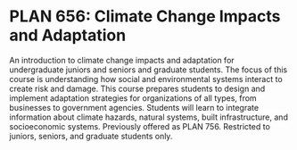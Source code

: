 # PLAN 656: Climate Change Impacts and Adaptation

An introduction to climate change impacts and adaptation for undergraduate juniors and seniors and graduate students. The focus of this course is understanding how social and environmental systems interact to create risk and damage. This course prepares students to design and implement adaptation strategies for organizations of all types, from businesses to government agencies. Students will learn to integrate information about climate hazards, natural systems, built infrastructure, and socioeconomic systems. Previously offered as PLAN 756. Restricted to juniors, seniors, and graduate students only.